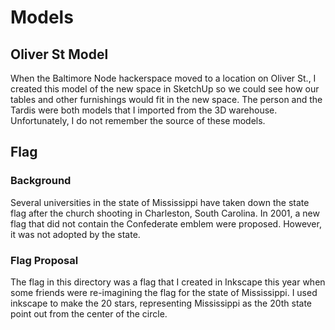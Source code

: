 # Models

## Oliver St Model

When the Baltimore Node hackerspace moved to a location on Oliver St., I 
created this model of the new space in SketchUp so we could see how our 
tables and other furnishings would fit in the new space.  The person and 
the Tardis were both models that I imported from the 3D warehouse.  Unfortunately, I do not remember the source of these models.

## Flag 

### Background
Several universities in the state of Mississippi have taken down the state 
flag after the church shooting in Charleston, South Carolina. In 2001, a new 
flag that did not contain the Confederate emblem were proposed.  However,
it was not adopted by the state.  

### Flag Proposal
The flag in this directory was a flag that I created in Inkscape this year 
when some friends were re-imagining the flag for the state of Mississippi. 
I used inkscape to make the 20 stars, representing Mississippi as the 20th
state point out from the center of the circle.
